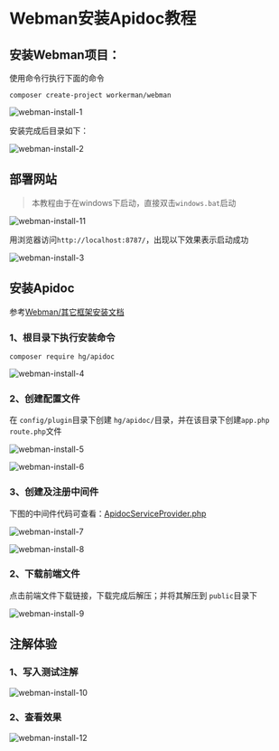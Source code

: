 # Webman安装Apidoc教程

## 安装Webman项目：

使用命令行执行下面的命令

```
composer create-project workerman/webman
```
![webman-install-1](/images/webman-install-1.png)

安装完成后目录如下：

![webman-install-2](/images/webman-install-2.png)

## 部署网站

> 本教程由于在windows下启动，直接双击`windows.bat`启动

![webman-install-11](/images/webman-install-11.png)

用浏览器访问`http://localhost:8787/`，出现以下效果表示启动成功

![webman-install-3](/images/webman-install-3.png)


## 安装Apidoc

参考[Webman/其它框架安装文档](/guide/install/other)

### 1、根目录下执行安装命令

```
composer require hg/apidoc
```
![webman-install-4](/images/webman-install-4.png)

### 2、创建配置文件

在 `config/plugin`目录下创建 `hg/apidoc/`目录，并在该目录下创建`app.php` `route.php`文件

![webman-install-5](/images/webman-install-5.png)

![webman-install-6](/images/webman-install-6.png)

### 3、创建及注册中间件

下图的中间件代码可查看：[ApidocServiceProvider.php](/guide/install/other.html#_3、创建中间件)

![webman-install-7](/images/webman-install-7.png)

![webman-install-8](/images/webman-install-8.png)



### 2、下载前端文件

点击前端文件下载链接，下载完成后解压；并将其解压到 `public`目录下

![webman-install-9](/images/webman-install-9.png)


## 注解体验

### 1、写入测试注解

![webman-install-10](/images/webman-install-10.png)

### 2、查看效果

![webman-install-12](/images/webman-install-12.png)
